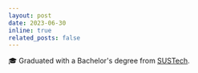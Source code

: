 ```yaml
---
layout: post
date: 2023-06-30
inline: true
related_posts: false
---
```


:mortar_board: Graduated with a Bachelor's degree from [SUSTech](https://www.sustech.edu.cn/en/).
